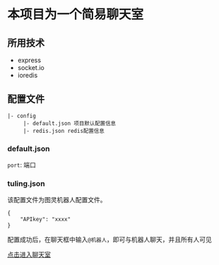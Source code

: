 # 本项目为一个简易聊天室

## 所用技术

-  express
-  socket.io
-  ioredis

## 配置文件 

``` 
|- config  
     |- default.json 项目默认配置信息  
     |- redis.json redis配置信息  
```
  
### default.json

`port`: 端口  
  
### tuling.json

该配置文件为图灵机器人配置文件。
```
{
    "APIkey": "xxxx"
}
```  
配置成功后，在聊天框中输入`@机器人`，即可与机器人聊天，并且所有人可见  
  
[点击进入聊天室](http://woshiyang.xyz:3000)
